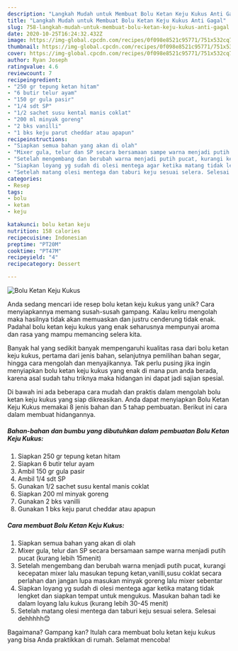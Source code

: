 ```yaml
---
description: "Langkah Mudah untuk Membuat Bolu Ketan Keju Kukus Anti Gagal"
title: "Langkah Mudah untuk Membuat Bolu Ketan Keju Kukus Anti Gagal"
slug: 758-langkah-mudah-untuk-membuat-bolu-ketan-keju-kukus-anti-gagal
date: 2020-10-25T16:24:32.432Z
image: https://img-global.cpcdn.com/recipes/0f098e8521c95771/751x532cq70/bolu-ketan-keju-kukus-foto-resep-utama.jpg
thumbnail: https://img-global.cpcdn.com/recipes/0f098e8521c95771/751x532cq70/bolu-ketan-keju-kukus-foto-resep-utama.jpg
cover: https://img-global.cpcdn.com/recipes/0f098e8521c95771/751x532cq70/bolu-ketan-keju-kukus-foto-resep-utama.jpg
author: Ryan Joseph
ratingvalue: 4.6
reviewcount: 7
recipeingredient:
- "250 gr tepung ketan hitam"
- "6 butir telur ayam"
- "150 gr gula pasir"
- "1/4 sdt SP"
- "1/2 sachet susu kental manis coklat"
- "200 ml minyak goreng"
- "2 bks vanilli"
- "1 bks keju parut cheddar atau apapun"
recipeinstructions:
- "Siapkan semua bahan yang akan di olah"
- "Mixer gula, telur dan SP secara bersamaan sampe warna menjadi putih pucat (kurang lebih 15menit)"
- "Setelah mengembang dan berubah warna menjadi putih pucat, kurangi kecepatan mixer lalu masukan tepung ketan,vanilli,susu coklat secara perlahan dan jangan lupa masukan minyak goreng lalu mixer sebentar"
- "Siapkan loyang yg sudah di olesi mentega agar ketika matang tidak lengket dan siapkan tempat untuk mengukus. Masukan bahan tadi ke dalam loyang lalu kukus (kurang lebih 30-45 menit)"
- "Setelah matang olesi mentega dan taburi keju sesuai selera. Selesai dehhhhh😊"
categories:
- Resep
tags:
- bolu
- ketan
- keju

katakunci: bolu ketan keju 
nutrition: 158 calories
recipecuisine: Indonesian
preptime: "PT20M"
cooktime: "PT47M"
recipeyield: "4"
recipecategory: Dessert

---
```



![Bolu Ketan Keju Kukus](https://img-global.cpcdn.com/recipes/0f098e8521c95771/751x532cq70/bolu-ketan-keju-kukus-foto-resep-utama.jpg)

Anda sedang mencari ide resep bolu ketan keju kukus yang unik? Cara menyiapkannya memang susah-susah gampang. Kalau keliru mengolah maka hasilnya tidak akan memuaskan dan justru cenderung tidak enak. Padahal bolu ketan keju kukus yang enak seharusnya mempunyai aroma dan rasa yang mampu memancing selera kita.

Banyak hal yang sedikit banyak mempengaruhi kualitas rasa dari bolu ketan keju kukus, pertama dari jenis bahan, selanjutnya pemilihan bahan segar, hingga cara mengolah dan menyajikannya. Tak perlu pusing jika ingin menyiapkan bolu ketan keju kukus yang enak di mana pun anda berada, karena asal sudah tahu triknya maka hidangan ini dapat jadi sajian spesial.




Di bawah ini ada beberapa cara mudah dan praktis dalam mengolah bolu ketan keju kukus yang siap dikreasikan. Anda dapat menyiapkan Bolu Ketan Keju Kukus memakai 8 jenis bahan dan 5 tahap pembuatan. Berikut ini cara dalam membuat hidangannya.

<!--inarticleads1-->

##### Bahan-bahan dan bumbu yang dibutuhkan dalam pembuatan Bolu Ketan Keju Kukus:

1. Siapkan 250 gr tepung ketan hitam
1. Siapkan 6 butir telur ayam
1. Ambil 150 gr gula pasir
1. Ambil 1/4 sdt SP
1. Gunakan 1/2 sachet susu kental manis coklat
1. Siapkan 200 ml minyak goreng
1. Gunakan 2 bks vanilli
1. Gunakan 1 bks keju parut cheddar atau apapun




<!--inarticleads2-->

##### Cara membuat Bolu Ketan Keju Kukus:

1. Siapkan semua bahan yang akan di olah
1. Mixer gula, telur dan SP secara bersamaan sampe warna menjadi putih pucat (kurang lebih 15menit)
1. Setelah mengembang dan berubah warna menjadi putih pucat, kurangi kecepatan mixer lalu masukan tepung ketan,vanilli,susu coklat secara perlahan dan jangan lupa masukan minyak goreng lalu mixer sebentar
1. Siapkan loyang yg sudah di olesi mentega agar ketika matang tidak lengket dan siapkan tempat untuk mengukus. Masukan bahan tadi ke dalam loyang lalu kukus (kurang lebih 30-45 menit)
1. Setelah matang olesi mentega dan taburi keju sesuai selera. Selesai dehhhhh😊




Bagaimana? Gampang kan? Itulah cara membuat bolu ketan keju kukus yang bisa Anda praktikkan di rumah. Selamat mencoba!
